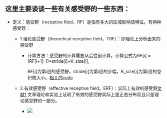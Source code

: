 ## 这里主要谈谈一些有关感受野的一些东西：
- 定义：感受野（receptive filed，RF）是指有多大的区域影响该特征。有两种感受野：
  - 1.理论感受野（theoretical receptive field，TRF）：即理论上分析出来的感受野
    - 计算方法：感受野的计算需要从后往前计算，计算公式为RF[i] = (RF[i+1]-1)*stride[i]+K_size[i],
    
      RF[i]为第i层的感受野，stride[i]为第i层的步幅，K_size[i]为第i层的卷积核大小。[相关的code](https://github.com/yujack333/study_things/blob/master/face-related%20paper/receptive%20fields.py)
    
  - 2.有效感受野（effective receptive field，ERF）：实际上有效的感受野[文献1](https://github.com/yujack333/study_things/blob/master/face-related%20paper/1701.%20Effective%20Receptive%20Field.pdf)
    文章理论和实验上证明了有效的感受野实际上是正态分布而且只是理论感受野的一部分。
    - ![](https://github.com/yujack333/study_things/blob/master/face-related%20paper/pic/effective%20receptive%20filed.png)
